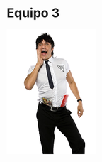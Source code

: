 # Equipo 3

<img src="https://github.com/iKinoo/SesionPracticaEquipo4/blob/62823f5d57a828f1ddc62cfaffc2895e6279d8c3/imagen_2022-10-26_123714913-removebg-preview.png">
